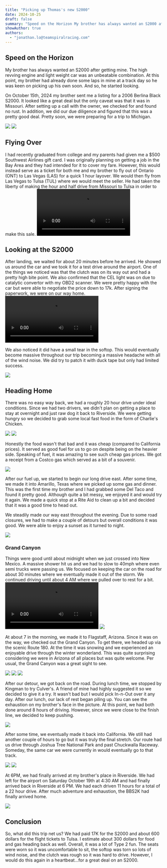 ```yaml
---
title: "Picking up Thomas's new S2000"
date: 2024-10-25
draft: false
summary: "Speed on the Horizon My brother has always wanted an S2000 after getting mine. The high revving e..."
showAuthor: true
authors:
  - "jonathan.lo@teamspiralracing.com"
---
```


## Speed on the Horizon
My brother has always wanted an S2000 after getting mine. The high revving engine and light weight car was an unbeatable combination. At this point, my brother had already done some laps in mine at a track day so he was keen on picking up his own soon. And so, he started looking.

On October 15th, 2024 my brother sent me a listing for a 2006 Berlina Black S2000. It looked like a great deal but the only caveat was that it was in Missouri. After setting up a call with the owner, we checked for and found no rust. In addition, we did our due diligence and figured that this was a pretty good deal. Pretty soon, we were preparing for a trip to Michigan.

![](https://pub-74cb85bf31ce44d08e83ee38e052fc7a.r2.dev/uploads/6879cfffdb975a80a5284c3f/1753205982194-image000001.jpg)
![](https://pub-74cb85bf31ce44d08e83ee38e052fc7a.r2.dev/uploads/6879cfffdb975a80a5284c3f/1753205968309-image000002.jpg)

## Flying Over
I had recently graduated from college and my parents had given me a $500 Southwest Airlines gift card. I was originally planning on getting a job in the Bay Area and they had intended for it to cover my fare. However, this would instead serve as a ticket for both me and my brother to fly out of Ontario (ONT) to Las Vegas (LAS) for a quick 1 hour layover. We would then fly from Las Vegas to Tulsa  (TUL) where we would meet the seller. He had taken the liberty of making the hour and half drive from Missouri to Tulsa in order to make this sale.
<video controls>
  <source src="https://pub-74cb85bf31ce44d08e83ee38e052fc7a.r2.dev/uploads/6879cfffdb975a80a5284c3f/1753312818955-Snapchat-1886209032.mp4" type="video/mp4">
</video>

## Looking at the S2000
After landing, we waited for about 20 minutes before he arrived. He showed us around the car and we took it for a test drive around the airport. One of the things we noticed was that the clutch was on its way out and had a pretty high bite point. We also confirmed that the CEL light was on due to catalytic convertor with my OBD2 scanner. We were pretty happy with the car but were able to negotiate the price down to 17k. After signing the paperwork, we were on our way home.
<video controls>
  <source src="https://pub-74cb85bf31ce44d08e83ee38e052fc7a.r2.dev/uploads/6879cfffdb975a80a5284c3f/1753312812998-Snapchat-406994409.mp4" type="video/mp4">
</video>

We also noticed it did have a small tear in the softop. This would eventually become massive throughout our trip becoming a massive headache with all of the wind noise. We did try to patch it with duck tape but only had limited success.

![](https://pub-74cb85bf31ce44d08e83ee38e052fc7a.r2.dev/uploads/6879cfffdb975a80a5284c3f/1753211007334-20241020_110823.jpg)

## Heading Home
There was no easy way back, we had a roughly 20 hour drive under ideal conditions. Since we had two drivers, we didn't plan on getting a place to stay at overnight and just raw dog it back to Riverside. We were getting hungry so we decided to grab some local fast food in the form of Charlie's Chicken.

![](https://pub-74cb85bf31ce44d08e83ee38e052fc7a.r2.dev/uploads/6879cfffdb975a80a5284c3f/1753207263445-20241019_162743.jpg)
![](https://pub-74cb85bf31ce44d08e83ee38e052fc7a.r2.dev/uploads/6879cfffdb975a80a5284c3f/1753207268013-20241019_162748.jpg)

Honestly the food wasn't that bad and it was cheap (compared to California prices). It served as good fuel for us to go on despite being on the heavier side. Speaking of fuel, it was amazing to see such cheap gas prices. We got a receipt from a Costco gas which served as a bit of a souvenir.

![](https://pub-74cb85bf31ce44d08e83ee38e052fc7a.r2.dev/uploads/6879cfffdb975a80a5284c3f/1753207808708-20241019_181814.jpg)

After our fuel up, we started to begin our long drive east. After some time, we made it into Amarillo, Texas where we picked up some gas and dinner. This was the first time my brother and I had grabbed some Del Taco and found it pretty good. Although quite a bit messy, we enjoyed it and would try it again. We made a quick stop at a Rite Aid to clean up a bit and decided that it was a good time to head out.

We steadily made our way east throughout the evening. Due to some road closures, we had to make a couple of detours but overall conditions it was good. We were able to enjoy a sunset as it turned to night.

![](https://pub-74cb85bf31ce44d08e83ee38e052fc7a.r2.dev/uploads/6879cfffdb975a80a5284c3f/1753208088302-20241019_184041.jpg)

### Grand Canyon
Things were good until about midnight when we just crossed into New Mexico. A massive shower hit us and we had to slow to 40mph where even semi trucks were passing us. We focused on keeping the car on the road for about 30 minutes where we eventually made it out of the storm. We continued driving until about 4 AM where we pulled over to rest for a bit.
<video controls>
  <source src="https://pub-74cb85bf31ce44d08e83ee38e052fc7a.r2.dev/uploads/6879cfffdb975a80a5284c3f/1753312760030-20241019_232531.mp4" type="video/mp4">
</video>
![](https://pub-74cb85bf31ce44d08e83ee38e052fc7a.r2.dev/uploads/6879cfffdb975a80a5284c3f/1753208981765-Screenshot%202025-07-22%20112926.png)

At about 7 in the morning, we made it to Flagstaff, Arizona. Since it was on the way, we checked out the Grand Canyon. To get there, we headed up via the scenic Route 180. At the time it was snowing and we experienced an enjoyable drive through the winter wonderland. This was quite surprising considering we were in Arizona of all places but was quite welcome. Per usual, the Grand Canyon was a great sight to see.

![](https://pub-74cb85bf31ce44d08e83ee38e052fc7a.r2.dev/uploads/6879cfffdb975a80a5284c3f/1753208789659-20241020_072913.jpg)
![](https://pub-74cb85bf31ce44d08e83ee38e052fc7a.r2.dev/uploads/6879cfffdb975a80a5284c3f/1753210654281-20241020_091137.jpg)
![](https://pub-74cb85bf31ce44d08e83ee38e052fc7a.r2.dev/uploads/6879cfffdb975a80a5284c3f/1753211932024-20241020_105730.jpg)

After our detour, we got back on the road. During lunch time, we stopped by Kingman to try Culver's. A friend of mine had highly suggested it so we decided to give it a try. It wasn't bad but I would pick In-n-Out over it any day. After our lunch, our lack of rest began piling up. You can see the exhaustion on my brother's face in the picture. At this point, we had both done around 8 hours of driving. However, since we were close to the finish line, we decided to keep pushing.

![](https://pub-74cb85bf31ce44d08e83ee38e052fc7a.r2.dev/uploads/6879cfffdb975a80a5284c3f/1753210846239-Snapchat-2131755683.jpg)

After some time, we eventually made it back into California. We still had another couple of hours to go but it was truly the final stretch. Our route had us drive through Joshua Tree National Park and past Chuckwalla Raceway. Someday, the same car we were currently in would eventually go to that track.

![](https://pub-74cb85bf31ce44d08e83ee38e052fc7a.r2.dev/uploads/6879cfffdb975a80a5284c3f/1753212236002-20241020_155300.jpg)
![](https://pub-74cb85bf31ce44d08e83ee38e052fc7a.r2.dev/uploads/6879cfffdb975a80a5284c3f/1753212241257-20241020_155718.jpg)


At 6PM, we had finally arrived at my brother's place in Riverside. We had left for the airport on Saturday October 19th at 4:30 AM and had finally arrived back in Riverside at 6 PM. We had each driven 11 hours for a total of a 22 hour drive. After much adventure and exhaustion, the BBS2K had finally arrived home.

![](https://pub-74cb85bf31ce44d08e83ee38e052fc7a.r2.dev/uploads/6879cfffdb975a80a5284c3f/1753213597857-Snapchat-2066664980%20(1).jpg)

## Conclusion

So, what did this trip net us? We had paid 17K for the S2000 and about 600 dollars for the flight tickets to Tulsa. I estimate about 300 dollars for food and gas heading back as well. Overall, it was a lot of Type 2 fun. The seats were worn so it was uncomfortable to sit, the softop was torn so lots of wind noise, and the clutch was rough so it was hard to drive. However, I would do this again in a heartbeat...for a great deal on an S2000.
